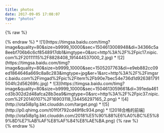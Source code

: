 ```yaml
---
title: photos
date: 2017-09-05 17:08:07
type: "photos"
---
```


{% raw %}
<style>
.photo img{
  border: 1px solid #999;
  height:150px;
  width: 150px;
}
.photo ul::after{
	clear:both;
	display:block;
content:"";
}
.photo li{
    margin: 10px;
float:left;
    list-style: none !important;
}
</style>
<div class="photo">
{% endraw %}
* ![1](https://timgsa.baidu.com/timg?image&quality=80&size=b9999_10000&sec=1504613008948&di=34366c5a8eebf706b6c6cf8548917db1&imgtype=0&src=http%3A%2F%2Fpic17.nipic.com%2F20111115%2F8828408_191444537000_2.jpg)
* ![2](https://timgsa.baidu.com/timg?image&quality=80&size=b9999_10000&sec=1505207763&di=e9eb882cc09ed1864646a669c8a8c283&imgtype=jpg&er=1&src=http%3A%2F%2Fimgsrc.baidu.com%2Fimgad%2Fpic%2Fitem%2Fb90e7bec54e736d1d926381791504fc2d56269fc.jpg)
* ![3](https://timgsa.baidu.com/timg?image&quality=80&size=b9999_10000&sec=1504613059661&di=391eda461cd3b302d2d48afca28b3ea9&imgtype=0&src=http%3A%2F%2Fpic37.nipic.com%2F20140107%2F16903118_134456297165_2.png)
* ![4](http://ota5i8p1g.bkt.clouddn.com/target.png)
* ![5](http://p0.qhimg.com/t01f0f792cd49f8c934.png)
* ![2018合格的前端](http://ota5i8p1g.bkt.clouddn.com/2018%E5%90%88%E6%A0%BC%E5%89%8D%E7%AB%AF%E8%AF%84%E8%AE%BA.png)
{% raw %}
</div>
{% endraw %}
